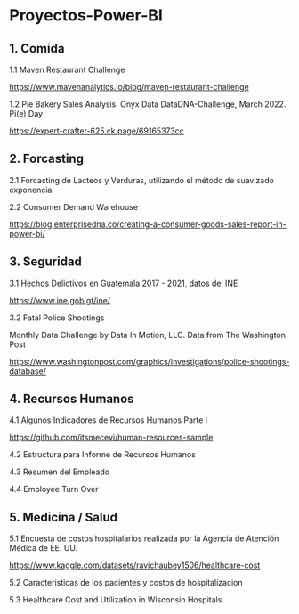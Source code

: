 # Proyectos-Power-BI

## 1. Comida

1.1 Maven Restaurant Challenge

   https://www.mavenanalytics.io/blog/maven-restaurant-challenge

1.2 Pie Bakery Sales Analysis. Onyx Data DataDNA-Challenge, March 2022. Pi(e) Day

   https://expert-crafter-625.ck.page/69165373cc

## 2. Forcasting

2.1 Forcasting de Lacteos y Verduras, utilizando el método de suavizado exponencial

2.2 Consumer Demand Warehouse

   https://blog.enterprisedna.co/creating-a-consumer-goods-sales-report-in-power-bi/

   
## 3. Seguridad

3.1 Hechos Delictivos en Guatemala 2017 - 2021, datos del INE

   https://www.ine.gob.gt/ine/
    
     
3.2 Fatal Police Shootings

Monthly Data Challenge by Data In Motion, LLC. Data from The Washington Post
   
   https://www.washingtonpost.com/graphics/investigations/police-shootings-database/
  

## 4. Recursos Humanos

4.1 Algunos Indicadores de Recursos Humanos Parte I

https://github.com/itsmecevi/human-resources-sample

4.2 Estructura para Informe de Recursos Humanos

4.3 Resumen del Empleado

4.4 Employee Turn Over


## 5. Medicina / Salud

5.1 Encuesta de costos hospitalarios realizada por la Agencia de Atención Médica de EE. UU.

https://www.kaggle.com/datasets/ravichaubey1506/healthcare-cost

5.2 Caracteristicas de los pacientes y costos de hospitalizacion

5.3 Healthcare Cost and Utilization in Wisconsin Hospitals

